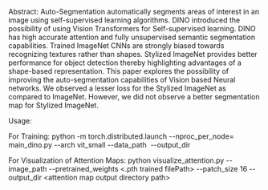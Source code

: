 Abstract:
Auto-Segmentation automatically segments areas of interest in an image using self-supervised learning algorithms. 
DINO introduced the possibility of using Vision Transformers for Self-supervised learning. 
DINO has high accurate attention and fully unsupervised semantic segmentation capabilities. 
Trained ImageNet CNNs are strongly biased towards recognizing textures rather than shapes. 
Stylized ImageNet provides better performance for object detection thereby highlighting advantages of a shape-based representation. 
This paper explores the possibility of improving the auto-segmentation capabilities of Vision based Neural networks. 
We observed a lesser loss for the Stylized ImageNet as compared to ImageNet. However, we did not observe a better segmentation map for Stylized ImageNet.

Usage:

For Training:
python -m torch.distributed.launch --nproc_per_node=<num of GPUs> main_dino.py --arch vit_small --data_path <image dataset path> --output_dir <output dir path>

For Visualization of Attention Maps:
python visualize_attention.py --image_path <imagePath> --pretrained_weights <.pth trained filePath> --patch_size 16 --output_dir <attention map output directory path>
